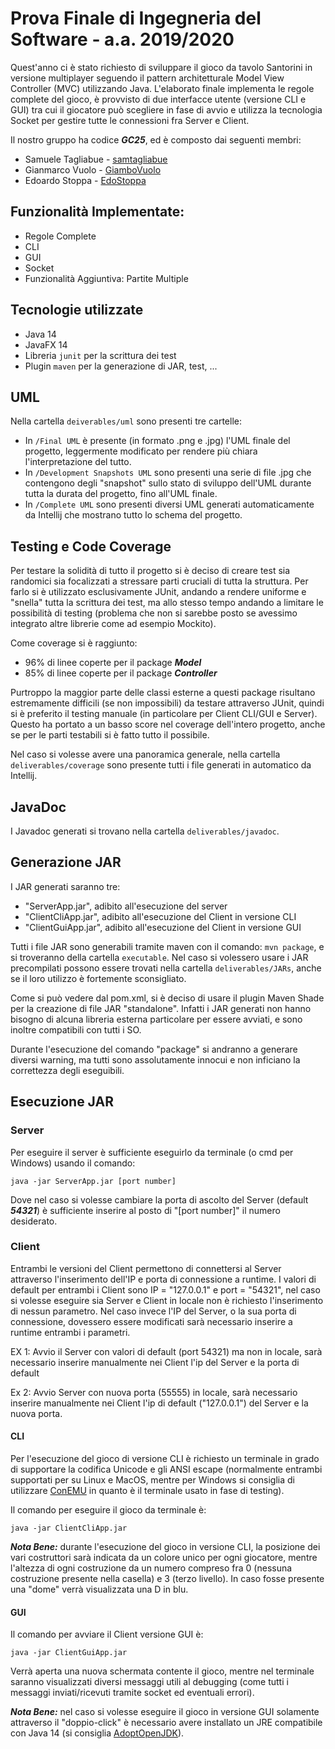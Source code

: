 # Prova Finale di Ingegneria del Software - a.a. 2019/2020

Quest'anno ci è stato richiesto di sviluppare il gioco da tavolo Santorini 
in versione multiplayer seguendo il pattern architetturale Model View Controller (MVC) utilizzando Java. 
L'elaborato finale implementa le regole complete del gioco, è provvisto di due interfacce utente (versione CLI e GUI) 
tra cui il giocatore può scegliere in fase di avvio e utilizza la tecnologia Socket per gestire tutte le connessioni 
fra Server e Client.

Il nostro gruppo ha codice ***GC25***, ed è composto dai seguenti membri:
- Samuele Tagliabue - [samtagliabue](https://github.com/samtagliabue)
- Gianmarco Vuolo - [GiamboVuolo](https://github.com/GiamboVuolo)
- Edoardo Stoppa - [EdoStoppa](https://github.com/EdoStoppa)

## Funzionalità Implementate:

- Regole Complete
- CLI 
- GUI 
- Socket 
- Funzionalità Aggiuntiva: Partite Multiple

## Tecnologie utilizzate

- Java 14
- JavaFX 14
- Libreria `junit` per la scrittura dei test
- Plugin `maven` per la generazione di JAR, test, ...

## UML

Nella cartella `deiverables/uml` sono presenti tre cartelle:

- In `/Final UML` è presente (in formato .png e .jpg) l'UML finale del progetto, leggermente modificato per rendere più 
chiara l'interpretazione del tutto.
- In `/Development Snapshots UML` sono presenti una serie di file .jpg che contengono degli "snapshot" sullo stato di sviluppo
dell'UML durante tutta la durata del progetto, fino all'UML finale.
- In `/Complete UML` sono presenti diversi UML generati automaticamente da Intellij che mostrano tutto lo schema del progetto.

## Testing e Code Coverage
Per testare la solidità di tutto il progetto si è deciso di creare test sia randomici sia focalizzati a stressare parti cruciali
di tutta la struttura. Per farlo si è utilizzato esclusivamente JUnit, andando a rendere uniforme e "snella" tutta la scrittura
dei test, ma allo stesso tempo andando a limitare le possibilità di testing (problema che non si sarebbe posto se avessimo 
integrato altre librerie come ad esempio Mockito).
 
Come coverage si è raggiunto:
- 96% di linee coperte per il package ***Model***
- 85% di linee coperte per il package ***Controller***

Purtroppo la maggior parte delle classi esterne a questi package risultano estremamente difficili (se non impossibili) da testare 
attraverso JUnit, quindi si è preferito il testing manuale (in particolare per Client CLI/GUI e Server). Questo ha portato a un
basso score nel coverage dell'intero progetto, anche se per le parti testabili si è fatto tutto il possibile.

Nel caso si volesse avere una panoramica generale, nella cartella `deliverables/coverage` sono presente tutti i file generati
in automatico da Intellij.

## JavaDoc

I Javadoc generati si trovano nella cartella `deliverables/javadoc`.

## Generazione JAR

I JAR generati saranno tre:
- "ServerApp.jar", adibito all'esecuzione del server
- "ClientCliApp.jar", adibito all'esecuzione del Client in versione CLI
- "ClientGuiApp.jar", adibito all'esecuzione del Client in versione GUI

Tutti i file JAR sono generabili tramite maven con il comando: `mvn package`, e si troveranno della cartella `executable`. 
Nel caso si volessero usare i JAR precompilati possono essere trovati nella cartella `deliverables/JARs`, anche se il loro 
utilizzo è fortemente sconsigliato.

Come si può vedere dal pom.xml, si è deciso di usare il plugin Maven Shade per la creazione di file JAR "standalone". 
Infatti i JAR generati non hanno bisogno di alcuna libreria esterna particolare per essere avviati, e sono inoltre 
compatibili con tutti i SO.

Durante l'esecuzione del comando "package" si andranno a generare diversi warning, ma tutti sono assolutamente innocui 
e non inficiano la correttezza degli eseguibili.


## Esecuzione JAR

### Server
Per eseguire il server è sufficiente eseguirlo da terminale (o cmd per Windows) usando il comando:
```
java -jar ServerApp.jar [port number]
```
Dove nel caso si volesse cambiare la porta di ascolto del Server (default ***54321***) è sufficiente inserire al posto di "\[port number\]"
il numero desiderato.

### Client
Entrambi le versioni del Client permettono di connettersi al Server attraverso l'inserimento dell'IP e porta di connessione a runtime.
I valori di default per entrambi i Client sono IP = "127.0.0.1" e port = "54321", nel caso si volesse eseguire sia Server e Client
in locale non è richiesto l'inserimento di nessun parametro. Nel caso invece l'IP del Server, o la sua porta di connessione, dovessero
essere modificati sarà necessario inserire a runtime entrambi i parametri.

EX 1:
Avvio il Server con valori di default (port 54321) ma non in locale, sarà necessario inserire manualmente nei Client l'ip del Server
e la porta di default

Ex 2:
Avvio Server con nuova porta (55555) in locale, sarà necessario inserire manualmente nei Client l'ip di default ("127.0.0.1")
del Server e la nuova porta.

#### CLI
Per l'esecuzione del gioco di versione CLI è richiesto un terminale in grado di supportare la codifica Unicode e gli
ANSI escape (normalmente entrambi supportati per su Linux e MacOS, mentre per Windows si consiglia di utilizzare 
[ConEMU](https://conemu.github.io/) in quanto è il terminale usato in fase di testing).

Il comando per eseguire il gioco da terminale è:
```
java -jar ClientCliApp.jar
```

***Nota Bene:*** durante l'esecuzione del gioco in versione CLI, la posizione dei vari costruttori sarà indicata da un colore 
unico per ogni giocatore, mentre l'altezza di ogni costruzione da un numero compreso fra 0 (nessuna costruzione presente nella 
casella) e 3 (terzo livello). In caso fosse presente una "dome" verrà visualizzata una D in blu.

#### GUI
Il comando per avviare il Client versione GUI è:
```
java -jar ClientGuiApp.jar
```
Verrà aperta una nuova schermata contente il gioco, mentre nel terminale saranno visualizzati diversi messaggi utili
al debugging (come tutti i messaggi inviati/ricevuti tramite socket ed eventuali errori).

***Nota Bene:*** nel caso si volesse eseguire il gioco in versione GUI solamente attraverso il "doppio-click" è necessario 
avere installato un JRE compatibile con Java 14 
(si consiglia [AdoptOpenJDK](https://adoptopenjdk.net/releases.html)).